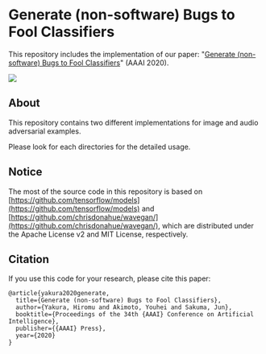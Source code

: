 # Generate (non-software) Bugs to Fool Classifiers

This repository includes the implementation of our paper: "[Generate (non-software) Bugs to Fool Classifiers](https://yumetaro.info/projects/bugs-ae/)" (AAAI 2020).

<img src="teaser.png"/>

## About

This repository contains two different implementations for image and audio adversarial examples.

Please look for each directories for the detailed usage.

## Notice

The most of the source code in this repository is based on [https://github.com/tensorflow/models](https://github.com/tensorflow/models) and [https://github.com/chrisdonahue/wavegan/](https://github.com/chrisdonahue/wavegan/),
which are distributed under the Apache License v2 and MIT License, respectively.

## Citation

If you use this code for your research, please cite this paper:

```
@article{yakura2020generate,
  title={Generate (non-software) Bugs to Fool Classifiers},
  author={Yakura, Hiromu and Akimoto, Youhei and Sakuma, Jun},
  booktitle={Proceedings of the 34th {AAAI} Conference on Artificial Intelligence},
  publisher={{AAAI} Press},
  year={2020}
}
 ```
